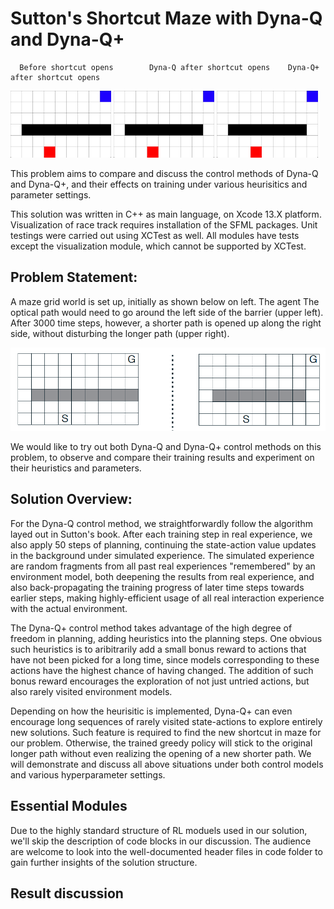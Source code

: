 # Sutton's Shortcut Maze with Dyna-Q and Dyna-Q+


      Before shortcut opens        Dyna-Q after shortcut opens    Dyna-Q+ after shortcut opens

<p float="center">
  <img src="./Examples/No_Shortcut_Recording.gif" width="32%" />
  <img src="./Examples/Dyna-Q_Recording.gif" width="32%" />
  <img src="./Examples/Dyna-Q_Plus_Recording.gif" width="32%" />
</p>

This problem aims to compare and discuss the control methods of Dyna-Q and Dyna-Q+, and their effects on training under various heurisitics and parameter settings.

This solution was written in C++ as main language, on Xcode 13.X platform. Visualization of race track requires installation of the SFML packages.
Unit testings were carried out using XCTest as well. All modules have tests except the visualization module, which cannot be supported by XCTest.

## Problem Statement:
A maze grid world is set up, initially as shown below on left. The agent The optical path would need to go around the left side of the barrier (upper left). After 3000 time steps, however, a shorter path is opened up along the right side, without disturbing the longer path (upper right).

![Maze problem statement](./Examples/Problem_Statement.png)

We would like to try out both Dyna-Q and Dyna-Q+ control methods on this problem, to observe and compare their training results and experiment on their heuristics and parameters.

## Solution Overview:
For the Dyna-Q control method, we straightforwardly follow the algorithm layed out in Sutton's book. After each training step in real experience, we also apply 50 steps of planning, continuing the state-action value updates in the background under simulated experience. The simulated experience are random fragments from all past real experiences "remembered" by an environment model, both deepening the results from real experience, and also back-propagating the training progress of later time steps towards earlier steps, making highly-efficient usage of all real interaction experience with the actual environment.

The Dyna-Q+ control method takes advantage of the high degree of freedom in planning, adding heuristics into the planning steps. One obvious such heuristics is to aribitrarily add a small bonus reward to actions that have not been picked for a long time, since models corresponding to these actions have the highest chance of having changed. The addition of such bonus reward encourages the exploration of not just untried actions, but also rarely visited environment models. 

Depending on how the heurisitic is implemented, Dyna-Q+ can even encourage long sequences of rarely visited state-actions to explore entirely new solutions. Such feature is required to find the new shortcut in maze for our problem. Otherwise, the trained greedy policy will stick to the original longer path without even realizing the opening of a new shorter path. We will demonstrate and discuss all above situations under both control models and various hyperparameter settings.

## Essential Modules
Due to the highly standard structure of RL moduels used in our solution, we'll skip the description of code blocks in our discussion. The audience are welcome to look into the well-documented header files in code folder to gain further insights of the solution structure.

## Result discussion

